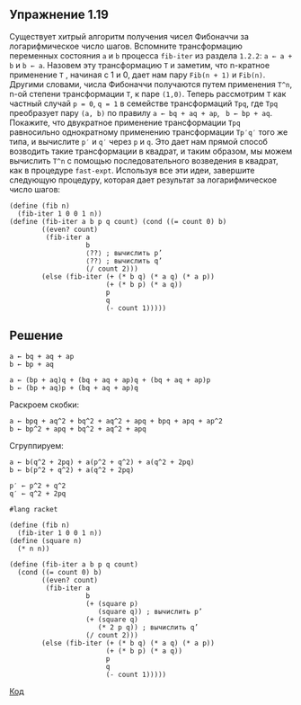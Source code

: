 ## Упражнение 1.19

Существует хитрый алгоритм получения чисел Фибоначчи за логарифмическое число шагов. Вспомните трансформацию переменных состояния `a` и `b` процесса `fib-iter` из раздела `1.2.2`:
`a ← a + b` и `b ← a`. Назовем эту трансформацию `T` и заметим, что n-кратное применение `T` , начиная с 1 и 0, дает нам пару `Fib(n + 1)` и `Fib(n)`. Другими словами, числа Фибоначчи получаются путем применения `T^n`, n-ой степени трансформации `T`, к паре `(1,0)`. Теперь рассмотрим `T` как частный случай `p = 0`, `q = 1` в семействе трансформаций `Tpq`, где `Tpq` преобразует пару `(a, b)` по правилу `a ← bq + aq + ap`, ` b ← bp + aq`. Покажите, что двукратное применение трансформации `Tpq` равносильно однократному применению трансформации `Tp′q′` того же типа, и вычислите `p′` и `q′` через `p` и `q`. Это дает нам прямой способ возводить такие трансформации в квадрат, и таким образом, мы можем вычислить `T^n` с помощью последовательного возведения в квадрат, как в процедуре `fast-expt`. Используя все эти идеи, завершите следующую процедуру, которая дает результат за логарифмическое число шагов:
```racket
(define (fib n)
  (fib-iter 1 0 0 1 n))
(define (fib-iter a b p q count) (cond ((= count 0) b)
        ((even? count)
         (fib-iter a
                   b
                   ⟨??⟩ ; вычислить p’
                   ⟨??⟩ ; вычислить q’
                   (/ count 2)))
        (else (fib-iter (+ (* b q) (* a q) (* a p))
                        (+ (* b p) (* a q))
                        p
                        q
                        (- count 1)))))
```
## Решение

```
a ← bq + aq + ap
b ← bp + aq
```
```
a ← (bp + aq)q + (bq + aq + ap)q + (bq + aq + ap)p
b ← (bp + aq)p + (bq + aq + ap)q
```
Раскроем скобки:
```
a ← bpq + aq^2 + bq^2 + aq^2 + apq + bpq + apq + ap^2
b ← bp^2 + apq + bq^2 + aq^2 + apq
```
Сгруппируем:
```
a ← b(q^2 + 2pq) + a(p^2 + q^2) + a(q^2 + 2pq)
b ← b(p^2 + q^2) + a(q^2 + 2pq)
```
```
p′ ← p^2 + q^2
q′ ← q^2 + 2pq
```
```racket
#lang racket

(define (fib n)
  (fib-iter 1 0 0 1 n))
(define (square n)
  (* n n))

(define (fib-iter a b p q count)
  (cond ((= count 0) b)
        ((even? count)
         (fib-iter a
                   b
                   (+ (square p)
                      (square q)) ; вычислить p’
                   (+ (square q)
                      (* 2 p q)) ; вычислить q’
                   (/ count 2)))
        (else (fib-iter (+ (* b q) (* a q) (* a p))
                        (+ (* b p) (* a q))
                        p
                        q
                        (- count 1)))))
```
[Код](../../src/ch01/1-19.rkt)
